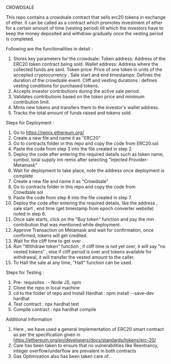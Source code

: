 CROWDSALE 

This repo contains a crowdsale contract that sells erc20 tokens in exchange of ether. It can be called as a contract which promotes investment of ether for a certain amount of time (vesting period) till which the investors have to keep the money deposited and  withdraw  gradually once the vesting period is completed.

Following are the functionalities in detail :
  1. Stores key parameters for the crowdsale:
        Token address: Address of the ERC20 token contract being sold.
        Wallet address: Address where the collected funds are sent.
        Token price: Price of one token in units of the accepted cryptocurrency .
        Sale start and end timestamps: Defines the duration of the crowdsale event.
        Cliff and vesting durations :  defines vesting conditions for purchased tokens.
  2. Accepts investor contributions during the active sale period.
  3. Validates contributions based on the token price and minimum contribution limit.
  4. Mints new tokens and transfers them to the investor's wallet address.
  5. Tracks the total amount of funds raised and tokens sold.


Steps for Deployment :

1. Go to https://remix.ethereum.org/
2. Create a new file and name it as "ERC20"
3. Go to contracts folder in this repo and copy the code from ERC20.sol
4. Paste the code from step 3 into the file created in step 2.
5. Deploy the code after entering the required details such as token name, symbol, total supply inn remix after selecting "Injected Provider-Metamask"
6. Wait for deployment to take place, note the address once deployment is complete
7. Create a new file and name it as "Crowdsale"
8. Go to contracts folder in this repo and copy the code from Crowdsale.sol
9. Paste the code from step 8 into the file created in step 7.
10. Deploy the code after entering the required details, like the address , sale start , end time (get timestamp from epoch converter website) noted in step 6.
11. Once sale starts, click on the "Buy token" function and pay the min contribution that was mentioned while deployment.
12. Approve Transaction on Metamask and wait for confirmation, once confirmed, tokens will get credited.
13. Wait for the cliff time to get over .
14. Run "Withdraw token" function , if cliff time is not yet over, it will say "no vested tokens" , else if cliff period is over and tokens available for withdrawal, it will transfer the vested amount to the caller.
15. To Halt the sale at any time, "Halt" function can be used.



Steps for  Testing :

1. Pre- requisites :  - Node JS, npm
2. Clone the repo in local machine
3. cd to the folder of repo and Install Hardhat  :  npm install --save-dev hardhat             
4. Test contract : npx hardhat test
5. Compile contract : npx hardhat compile


Additional Information

1. Here , we have used  a general implementation of ERC20 smart contract as per the specification given in https://ethereum.org/en/developers/docs/standards/tokens/erc-20/
2. Care has been taken to ensure that no vulnerabilities like Reentrancy, integer overflow/underflow are prevalent in both contracts
3. Gas Optimization also has been taken care of.


   
   
  
